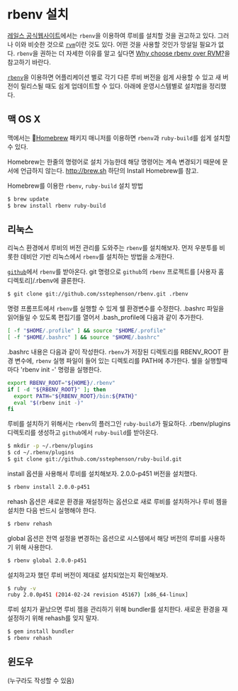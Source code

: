 # rbenv 설치

[레일스 공식웹사이트](http://rubyonrails.org/download)에서는 `rbenv`을 이용하여 루비를 설치할 것을 권고하고 있다. 그러나 이와 비슷한 것으로 [`rvm`](rvm.html)이란 것도 있다.  어떤 것을 사용할 것인가 망설일 필요가 없다. `rbenv`을 권하는 더 자세한 이유를 알고 싶다면 [Why choose rbenv over RVM?](https://github.com/sstephenson/rbenv/wiki/Why-rbenv%3F)을 참고하기 바란다.

[`rbenv`](https://github.com/sstephenson/rbenv)을 이용하면 어플리케이션 별로 각기 다른 루비 버전을 쉽게 사용할 수 있고 새 버전이 릴리스될 때도 쉽게 업데이트할 수 있다. 아래에 운영시스템별로 설치법을 정리했다.


## 맥 OS X

맥에서는 [Homebrew](http://brew.sh/) 패키지 매니저를 이용하면 `rbenv`과 `ruby-build`를 쉽게 설치할 수 있다.

Homebrew는 한줄의 명령어로 설치 가능한데 해당 명령어는 계속 변경되기 때문에 문서에 언급하지 않는다. http://brew.sh 하단의 Install Homebrew를 참고.

Homebrew를 이용한 `rbenv`, `ruby-build` 설치 방법

```sh
$ brew update
$ brew install rbenv ruby-build
```

## 리눅스

리눅스 환경에서 루비의 버전 관리를 도와주는 `rbenv`를 설치해보자. 먼저 우분투를 비롯한 데비안 기반 리눅스에서 `rbenv`를 설치하는 방법을 소개한다.

[`github`](https://github.com)에서 `rbenv`를 받아온다. git 명령으로 `github`의 `rbenv` 프로젝트를 [사용자 홈 디렉토리]/.rbenv에 클론한다.

```sh
$ git clone git://github.com/sstephenson/rbenv.git .rbenv
```

명령 프롬프트에서 `rbenv`를 실행할 수 있게 쉘 환경변수를 수정한다. .bashrc 파일을 읽어들일 수 있도록 편집기를 열어서 .bash_profile에 다음과 같이 추가한다.

```sh
[ -f "$HOME/.profile" ] && source "$HOME/.profile"
[ -f "$HOME/.bashrc" ] && source "$HOME/.bashrc"
```

.bashrc 내용은 다음과 같이 작성한다. `rbenv`가 저장된 디렉토리를 RBENV_ROOT 환경 변수에, `rbenv` 실행 파일이 들어 있는 디렉토리를 PATH에 추가한다. 쉘을 실행할때마다 'rbenv init -' 명령을 실행한다.

```sh
export RBENV_ROOT="${HOME}/.rbenv"
if [ -d "${RBENV_ROOT}" ]; then
  export PATH="${RBENV_ROOT}/bin:${PATH}"
  eval "$(rbenv init -)"
fi
```

루비를 설치하기 위해서는 `rbenv`의 플러그인 `ruby-build`가 필요하다. .rbenv/plugins 디렉토리를 생성하고 `github`에서 `ruby-build`를 받아온다.

```sh
$ mkdir -p ~/.rbenv/plugins
$ cd ~/.rbenv/plugins
$ git clone git://github.com/sstephenson/ruby-build.git
```

install 옵션을 사용해서 루비를 설치해보자. 2.0.0-p451 버전을 설치했다.

```sh
$ rbenv install 2.0.0-p451
```

rehash 옵션은 새로운 환경을 재설정하는 옵션으로 새로 루비를 설치하거나 루비 젬을 설치한 다음 반드시 실행해야 한다.

```sh
$ rbenv rehash
```
global 옵션은 전역 설정을 변경하는 옵션으로 시스템에서 해당 버전의 루비를 사용하기 위해 사용한다.

```sh
$ rbenv global 2.0.0-p451
```

설치하고자 했던 루비 버전이 제대로 설치되었는지 확인해보자.

```sh
$ ruby -v
ruby 2.0.0p451 (2014-02-24 revision 45167) [x86_64-linux]
```

루비 설치가 끝났으면 루비 젬을 관리하기 위해 bundler를 설치한다. 새로운 환경을 재설정하기 위해 rehash를 잊지 말자.

```sh
$ gem install bundler
$ rbenv rehash
```

## 윈도우

(누구라도 작성할 수 있음)
